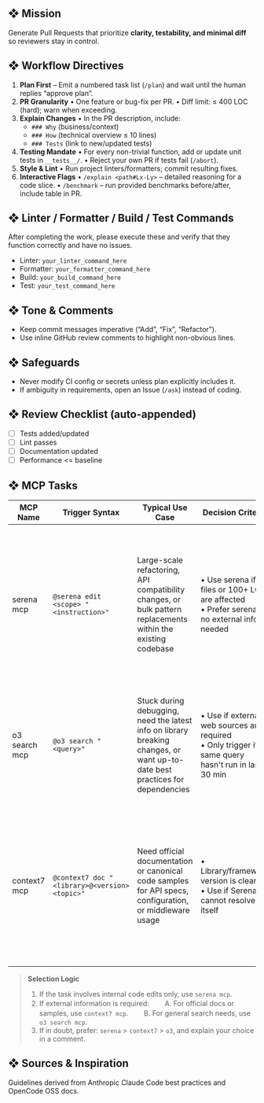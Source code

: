 ## ❖ Mission

Generate Pull Requests that prioritize **clarity, testability, and minimal diff** so reviewers stay in control.

## ❖ Workflow Directives

1. **Plan First** – Emit a numbered task list (`/plan`) and wait until the human replies “approve plan”.
2. **PR Granularity**
   • One feature or bug-fix per PR.
   • Diff limit: ≤ 400 LOC (hard); warn when exceeding.
3. **Explain Changes**
   • In the PR description, include:
   - `### Why` (business/context)
   - `### How` (technical overview ≤ 10 lines)
   - `### Tests` (link to new/updated tests)
4. **Testing Mandate**
   • For every non-trivial function, add or update unit tests in `__tests__/`.
   • Reject your own PR if tests fail (`/abort`).
5. **Style & Lint**
   • Run project linters/formatters; commit resulting fixes.
6. **Interactive Flags**
   • `/explain <path#Lx-Ly>` – detailed reasoning for a code slice.
   • `/benchmark` – run provided benchmarks before/after, include table in PR.

## ❖ Linter / Formatter / Build / Test Commands

After completing the work, please execute these and verify that they function correctly and have no issues.

- Linter: `your_linter_command_here`
- Formatter: `your_formatter_command_here`
- Build: `your_build_command_here`
- Test: `your_test_command_here`

## ❖ Tone & Comments

- Keep commit messages imperative (“Add”, “Fix”, “Refactor”).
- Use inline GitHub review comments to highlight non-obvious lines.

## ❖ Safeguards

- Never modify CI config or secrets unless plan explicitly includes it.
- If ambiguity in requirements, open an Issue (`/ask`) instead of coding.

## ❖ Review Checklist (auto-appended)

- [ ] Tests added/updated
- [ ] Lint passes
- [ ] Documentation updated
- [ ] Performance <= baseline

## ❖ MCP Tasks

| MCP Name      | Trigger Syntax                                | Typical Use Case                                                                                                             | Decision Criteria                                                                                    | Expected Behavior                                                                                                                                           |
| ------------- | --------------------------------------------- | ---------------------------------------------------------------------------------------------------------------------------- | ---------------------------------------------------------------------------------------------------- | ----------------------------------------------------------------------------------------------------------------------------------------------------------- |
| serena mcp    | `@serena edit <scope> "<instruction>"`        | Large-scale refactoring, API compatibility changes, or bulk pattern replacements within the existing codebase                | • Use serena if 3+ files or 100+ LOC are affected<br>• Prefer serena if no external info needed      | 1. Ask for confirmation of scope.<br>2. Apply edits via Serena MCP.<br>3. Post diff summary + Serena dashboard link.<br>4. Mark checklist item `Serena ✔`. |
| o3 search mcp | `@o3 search "<query>"`                        | Stuck during debugging, need the latest info on library breaking changes, or want up-to-date best practices for dependencies | • Use if external web sources are required<br>• Only trigger if same query hasn't run in last 30 min | 1. Call o3‐search MCP.<br>2. Attach top-5 results table (title, gist, url).<br>3. Cache query for 30 min to avoid spam.                                     |
| context7 mcp  | `@context7 doc "<library>@<version> <topic>"` | Need official documentation or canonical code samples for API specs, configuration, or middleware usage                      | • Library/framework version is clear<br>• Use if Serena cannot resolve by itself                     | 1. Fetch latest docs via Context7 MCP.<br>2. Insert a 7-sentence summary + canonical code snippet.<br>3. Reference doc URL in PR comment.                   |

> **Selection Logic**
>
> 1. If the task involves internal code edits only, use `serena mcp`.
> 2. If external information is required:
>    　　A. For official docs or samples, use `context7 mcp`.
>    　　B. For general search needs, use `o3 search mcp`.
> 3. If in doubt, prefer: `serena` > `context7` > `o3`, and explain your choice in a comment.

## ❖ Sources & Inspiration

Guidelines derived from Anthropic Claude Code best practices and OpenCode OSS docs.

